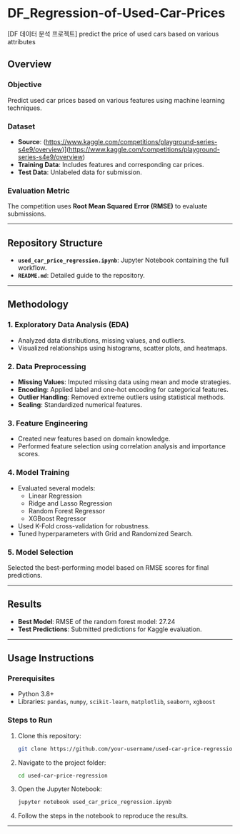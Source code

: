 # DF_Regression-of-Used-Car-Prices
[DF 데이터 분석 프로젝트] predict the price of used cars based on various attributes


## Overview

### Objective
Predict used car prices based on various features using machine learning techniques.

### Dataset
- **Source**: (https://www.kaggle.com/competitions/playground-series-s4e9/overview)](https://www.kaggle.com/competitions/playground-series-s4e9/overview)
- **Training Data**: Includes features and corresponding car prices.
- **Test Data**: Unlabeled data for submission.

### Evaluation Metric
The competition uses **Root Mean Squared Error (RMSE)** to evaluate submissions.

---

## Repository Structure

- **`used_car_price_regression.ipynb`**: Jupyter Notebook containing the full workflow.
- **`README.md`**: Detailed guide to the repository.

---

## Methodology

### 1. Exploratory Data Analysis (EDA)
- Analyzed data distributions, missing values, and outliers.
- Visualized relationships using histograms, scatter plots, and heatmaps.

### 2. Data Preprocessing
- **Missing Values**: Imputed missing data using mean and mode strategies.
- **Encoding**: Applied label and one-hot encoding for categorical features.
- **Outlier Handling**: Removed extreme outliers using statistical methods.
- **Scaling**: Standardized numerical features.

### 3. Feature Engineering
- Created new features based on domain knowledge.
- Performed feature selection using correlation analysis and importance scores.

### 4. Model Training
- Evaluated several models:
  - Linear Regression
  - Ridge and Lasso Regression
  - Random Forest Regressor
  - XGBoost Regressor
- Used K-Fold cross-validation for robustness.
- Tuned hyperparameters with Grid and Randomized Search.

### 5. Model Selection
Selected the best-performing model based on RMSE scores for final predictions.

---

## Results

- **Best Model**: RMSE of the random forest model: 27.24
- **Test Predictions**: Submitted predictions for Kaggle evaluation.

---

## Usage Instructions

### Prerequisites
- Python 3.8+
- Libraries: `pandas`, `numpy`, `scikit-learn`, `matplotlib`, `seaborn`, `xgboost`

### Steps to Run
1. Clone this repository:
   ```bash
   git clone https://github.com/your-username/used-car-price-regression.git
   ```
2. Navigate to the project folder:
   ```bash
   cd used-car-price-regression
   ```
3. Open the Jupyter Notebook:
   ```bash
   jupyter notebook used_car_price_regression.ipynb
   ```
4. Follow the steps in the notebook to reproduce the results.

---

